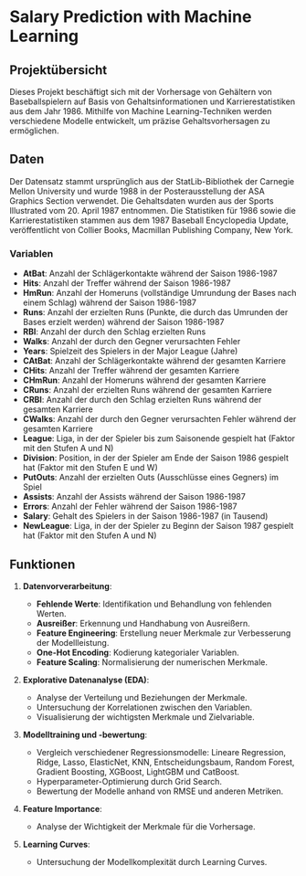 # Salary Prediction with Machine Learning

## Projektübersicht

Dieses Projekt beschäftigt sich mit der Vorhersage von Gehältern von Baseballspielern auf Basis von Gehaltsinformationen und Karrierestatistiken aus dem Jahr 1986. Mithilfe von Machine Learning-Techniken werden verschiedene Modelle entwickelt, um präzise Gehaltsvorhersagen zu ermöglichen.

## Daten

Der Datensatz stammt ursprünglich aus der StatLib-Bibliothek der Carnegie Mellon University und wurde 1988 in der Posterausstellung der ASA Graphics Section verwendet. Die Gehaltsdaten wurden aus der Sports Illustrated vom 20. April 1987 entnommen. Die Statistiken für 1986 sowie die Karrierestatistiken stammen aus dem 1987 Baseball Encyclopedia Update, veröffentlicht von Collier Books, Macmillan Publishing Company, New York.

### Variablen

- **AtBat**: Anzahl der Schlägerkontakte während der Saison 1986-1987
- **Hits**: Anzahl der Treffer während der Saison 1986-1987
- **HmRun**: Anzahl der Homeruns (vollständige Umrundung der Bases nach einem Schlag) während der Saison 1986-1987
- **Runs**: Anzahl der erzielten Runs (Punkte, die durch das Umrunden der Bases erzielt werden) während der Saison 1986-1987
- **RBI**: Anzahl der durch den Schlag erzielten Runs
- **Walks**: Anzahl der durch den Gegner verursachten Fehler
- **Years**: Spielzeit des Spielers in der Major League (Jahre)
- **CAtBat**: Anzahl der Schlägerkontakte während der gesamten Karriere
- **CHits**: Anzahl der Treffer während der gesamten Karriere
- **CHmRun**: Anzahl der Homeruns während der gesamten Karriere
- **CRuns**: Anzahl der erzielten Runs während der gesamten Karriere
- **CRBI**: Anzahl der durch den Schlag erzielten Runs während der gesamten Karriere
- **CWalks**: Anzahl der durch den Gegner verursachten Fehler während der gesamten Karriere
- **League**: Liga, in der der Spieler bis zum Saisonende gespielt hat (Faktor mit den Stufen A und N)
- **Division**: Position, in der der Spieler am Ende der Saison 1986 gespielt hat (Faktor mit den Stufen E und W)
- **PutOuts**: Anzahl der erzielten Outs (Ausschlüsse eines Gegners) im Spiel
- **Assists**: Anzahl der Assists während der Saison 1986-1987
- **Errors**: Anzahl der Fehler während der Saison 1986-1987
- **Salary**: Gehalt des Spielers in der Saison 1986-1987 (in Tausend)
- **NewLeague**: Liga, in der der Spieler zu Beginn der Saison 1987 gespielt hat (Faktor mit den Stufen A und N)

## Funktionen

1. **Datenvorverarbeitung**: 
   - **Fehlende Werte**: Identifikation und Behandlung von fehlenden Werten.
   - **Ausreißer**: Erkennung und Handhabung von Ausreißern.
   - **Feature Engineering**: Erstellung neuer Merkmale zur Verbesserung der Modellleistung.
   - **One-Hot Encoding**: Kodierung kategorialer Variablen.
   - **Feature Scaling**: Normalisierung der numerischen Merkmale.

2. **Explorative Datenanalyse (EDA)**:
   - Analyse der Verteilung und Beziehungen der Merkmale.
   - Untersuchung der Korrelationen zwischen den Variablen.
   - Visualisierung der wichtigsten Merkmale und Zielvariable.

3. **Modelltraining und -bewertung**:
   - Vergleich verschiedener Regressionsmodelle: Lineare Regression, Ridge, Lasso, ElasticNet, KNN, Entscheidungsbaum, Random Forest, Gradient Boosting, XGBoost, LightGBM und CatBoost.
   - Hyperparameter-Optimierung durch Grid Search.
   - Bewertung der Modelle anhand von RMSE und anderen Metriken.

4. **Feature Importance**:
   - Analyse der Wichtigkeit der Merkmale für die Vorhersage.

5. **Learning Curves**:
   - Untersuchung der Modellkomplexität durch Learning Curves.



